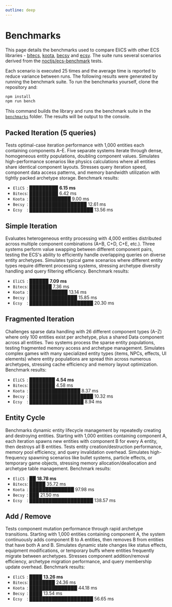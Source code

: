 ```yaml
---
outline: deep
---
```


# Benchmarks

This page details the benchmarks used to compare EliCS with other ECS
libraries - [bitecs](https://github.com/NateTheGreatt/bitECS), [koota](https://github.com/pmndrs/koota), [becsy](https://lastolivegames.github.io/becsy/) and [ecsy](https://ecsyjs.github.io/ecsy/). The suite runs several scenarios derived from the [noctjs/ecs-benchmark](https://github.com/noctjs/ecs-benchmark) tests.

Each scenario is executed 25 times and the average time is reported to reduce
variance between runs. The following results were generated by running the
benchmark suite. To run the benchmarks yourself, clone the repository and:

```bash
npm install
npm run bench
```

This command builds the library and runs the benchmark suite in the
[`benchmarks`](https://github.com/elixr-games/elics/tree/main/benchmarks) folder. The results will be output to the console.

<!-- benchmark-start -->

## Packed Iteration (5 queries)

Tests optimal-case iteration performance with 1,000 entities each containing components A–E. Five separate systems iterate through dense, homogeneous entity populations, doubling component values. Simulates high-performance scenarios like physics calculations where all entities share identical component layouts. Stresses query iteration speed, component data access patterns, and memory bandwidth utilization with tightly packed archetype storage. Benchmark results:

- `EliCS `: █████████ **6.15 ms**
- `Bitecs`: █████████ 6.42 ms
- `Koota `: █████████████ 9.00 ms
- `Becsy `: ██████████████████ 12.61 ms
- `Ecsy  `: ████████████████████ 13.56 ms

## Simple Iteration

Evaluates heterogeneous entity processing with 4,000 entities distributed across multiple component combinations (A+B, C+D, C+E, etc.). Three systems perform value swapping between different component pairs, testing the ECS's ability to efficiently handle overlapping queries on diverse entity archetypes. Simulates typical game scenarios where different entity types require different processing systems, stressing archetype diversity handling and query filtering efficiency. Benchmark results:

- `EliCS `: ██████ **7.09 ms**
- `Bitecs`: ███████ 7.36 ms
- `Koota `: ████████████ 13.14 ms
- `Becsy `: ███████████████ 15.85 ms
- `Ecsy  `: ████████████████████ 20.30 ms

## Fragmented Iteration

Challenges sparse data handling with 26 different component types (A–Z) where only 100 entities exist per archetype, plus a shared Data component across all entities. Two systems process the sparse entity populations, testing fragmented memory access and archetype management. Simulates complex games with many specialized entity types (items, NPCs, effects, UI elements) where entity populations are spread thin across numerous archetypes, stressing cache efficiency and memory layout optimization. Benchmark results:

- `EliCS `: ████████ **4.54 ms**
- `Bitecs`: ████████ 4.58 ms
- `Koota `: ████████████████ 8.37 ms
- `Becsy `: ████████████████████ 10.32 ms
- `Ecsy  `: █████████████████ 8.94 ms

## Entity Cycle

Benchmarks dynamic entity lifecycle management by repeatedly creating and destroying entities. Starting with 1,000 entities containing component A, each iteration spawns new entities with component B for every A entity, then destroys all B entities. Tests entity creation/destruction performance, memory pool efficiency, and query invalidation overhead. Simulates high-frequency spawning scenarios like bullet systems, particle effects, or temporary game objects, stressing memory allocation/deallocation and archetype table management. Benchmark results:

- `EliCS `: ██ **18.78 ms**
- `Bitecs`: █████ 35.72 ms
- `Koota `: ██████████████ 97.98 ms
- `Becsy `: ███ 21.50 ms
- `Ecsy  `: ████████████████████ 138.57 ms

## Add / Remove

Tests component mutation performance through rapid archetype transitions. Starting with 1,000 entities containing component A, the system continuously adds component B to A entities, then removes B from entities that have both A and B. Simulates dynamic state changes like status effects, equipment modifications, or temporary buffs where entities frequently migrate between archetypes. Stresses component addition/removal efficiency, archetype migration performance, and query membership update overhead. Benchmark results:

- `EliCS `: ████ **13.26 ms**
- `Bitecs`: ████████ 24.36 ms
- `Koota `: ███████████████ 44.18 ms
- `Becsy `: ████ 13.54 ms
- `Ecsy  `: ████████████████████ 56.65 ms
<!-- benchmark-end -->
